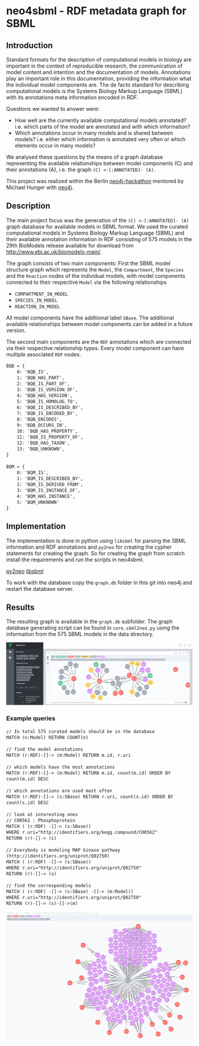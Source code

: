 # neo4sbml - RDF metadata graph for SBML

## Introduction
Standard formats for the description of computational models in biology are important in the context of reproducible research, the communication of model content and intention and the documentation of models. Annotations play an important role in this documentation, providing the information what the individual model components are. The de facto standard for describing computational models is the Systems Biology Markup Language (SBML) with its annotations meta information encoded in RDF.

Questions we wanted to answer were:
* How well are the currently available computational models annotated?
i.e. which parts of the model are annotated and with which information?
* Which annotations occur in many models and is shared between models?
i.e. either which information is annotated very often or which elements occur in many models?

We analysed these questions by the means of a graph database representing the available relationships between model components (C) and their annotations (A), i.e. the graph
`(C) <-[:ANNOTATED]- (A)`.

This project was realized within the Berlin [neo4j-hackathon](https://gist.github.com/jexp/6ca5c8b528b8080fa63f) mentored by Michael Hunger with [neo4j](http://neo4j.com/).

## Description
The main project focus was the generation of the `(C) <-[:ANNOTATED]- (A)` graph database for available models in SBML format. We used the curated computational models in Systems Biology Markup Language (SBML) and their available annotation information in RDF consisting of 575 models in the 29th BioModels release available for download from http://www.ebi.ac.uk/biomodels-main/.

The graph consists of two main components:
First the SBML model structure graph which represents the `Model`, the `Compartment`, the `Species` and the `Reaction` nodes of the individual models, with model components connected to their respective `Model` via the following relationships
* `COMPARTMENT_IN_MODEL`
* `SPECIES_IN_MODEL` 
* `REACTION_IN_MODEL`

All model components have the additional label `SBase`.
The additional available relationships between model components can be added in a future version.

The second main components are the `RDF` annotations which are connected via their respective relationship types. Every model component can have multiple associated `RDF` nodes.
```
BQB = {
    0: 'BQB_IS',
    1: 'BQB_HAS_PART',
    2: 'BQB_IS_PART_OF',
    3: 'BQB_IS_VERSION_OF',
    4: 'BQB_HAS_VERSION',
    5: 'BQB_IS_HOMOLOG_TO',
    6: 'BQB_IS_DESCRIBED_BY',
    7: 'BQB_IS_ENCODED_BY',
    8: 'BQB_ENCODES',
    9: 'BQB_OCCURS_IN',
    10: 'BQB_HAS_PROPERTY',
    11: 'BQB_IS_PROPERTY_OF',
    12: 'BQB_HAS_TAXON',
    13: 'BQB_UNKNOWN',
}

BQM = {
    0: 'BQM_IS',
    1: 'BQM_IS_DESCRIBED_BY',
    2: 'BQM_IS_DERIVED_FROM',
    3: 'BQM_IS_INSTANCE_OF',
    4: 'BQM_HAS_INSTANCE',
    5: 'BQM_UNKNOWN'
}
```

## Implementation
The implementation is done in python using `libsbml` for parsing the SBML information and RDF annotations and `py2neo` for creating the cypher statements for creating the graph. So for creating the graph from scratch install the requirements and run the scripts in neo4sbml.

[py2neo](http://py2neo.org/2.0/)
[libsbml](http://www.sbml.org)

To work with the database copy the `graph.db` folder in this git into neo4j and restart the database server.

## Results
The resulting graph is available in the `graph.db` subfolder.
The graph database generating script can be found in `core.sbml2neo.py` using the information from the 575 SBML models in the data directory.

![alt tag](./results/screenshot.png)

### Example queries

```
// In total 575 curated models should be in the database
MATCH (n:Model) RETURN COUNT(n)

// find the model annotations
MATCH (r:RDF)-[]-> (m:Model) RETURN m.id, r.uri

// which models have the most annotations
MATCH (r:RDF)-[]-> (m:Model) RETURN m.id, count(m.id) ORDER BY count(m.id) DESC

// which annotations are used most often
MATCH (r:RDF)-[]-> (s:SBase) RETURN r.uri, count(s.id) ORDER BY count(s.id) DESC

// look at interesting ones
// C00562 : Phosphoprotein
MATCH ( (r:RDF) -[]-> (s:SBase))
WHERE r.uri="http://identifiers.org/kegg.compound/C00562"
RETURN (r)-[]-> (s)

// Everybody is modeling MAP kinase pathway (http://identifiers.org/uniprot/Q02750)
MATCH ( (r:RDF) -[]-> (s:SBase))
WHERE r.uri="http://identifiers.org/uniprot/Q02750"
RETURN (r)-[]-> (s)

// find the corresponding models
MATCH ( (r:RDF) -[]-> (s:SBase) -[]-> (m:Model))
WHERE r.uri="http://identifiers.org/uniprot/Q02750"
RETURN (r)-[]-> (s)-[]->(m)
```
![alt tag](./results/MAP2K1.png)
